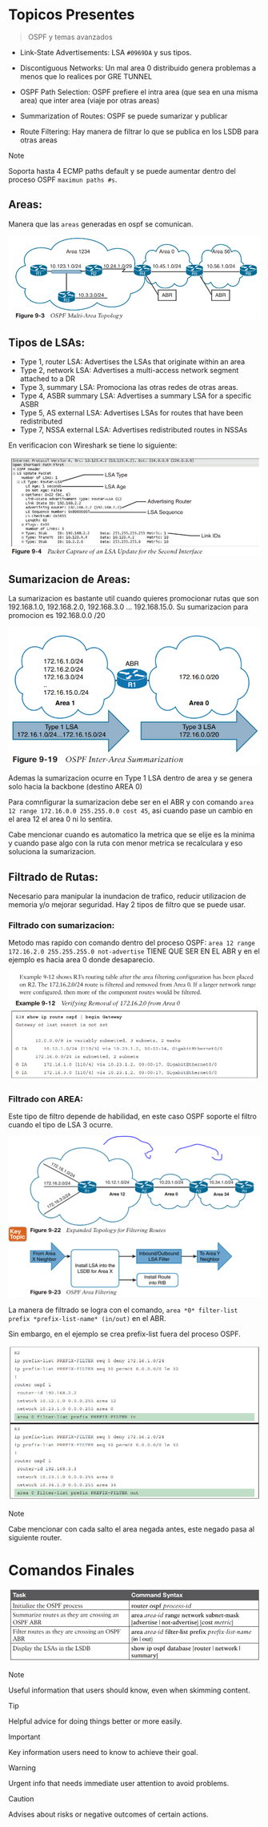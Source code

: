 # Topicos Presentes
> OSPF y temas avanzados

* Link-State Advertisements: LSA `#0969DA` y sus tipos.
  
* Discontiguous Networks: Un mal area 0 distribuido genera problemas a menos que lo realices por GRE TUNNEL

* OSPF Path Selection: OSPF prefiere el intra area (que sea en una misma area) que inter area (viaje por otras areas)

* Summarization of Routes: OSPF se puede sumarizar y publicar

* Route Filtering: Hay manera de filtrar lo que se publica en los LSDB para otras areas

> [!NOTE]
> Soporta hasta 4 ECMP paths default y se puede aumentar dentro del proceso OSPF `maximun paths #s`.

## Areas: 
Manera que las `areas` generadas en ospf se comunican.

![Image Alt](https://github.com/Nigelpa74/CCNP-brief/blob/35479f397f5912056e406a0c9b2250337302fe77/Area%20Ospf.png)

## Tipos de LSAs:

- Type 1, router LSA: Advertises the LSAs that originate within an area
- Type 2, network LSA: Advertises a multi-access network segment attached to a DR
- Type 3, summary LSA: Promociona las otras redes de otras areas.
- Type 4, ASBR summary LSA: Advertises a summary LSA for a specific ASBR
- Type 5, AS external LSA: Advertises LSAs for routes that have been redistributed
- Type 7, NSSA external LSA: Advertises redistributed routes in NSSAs

En verificacion con Wireshark se tiene lo siguiente:

![Image Alt](https://github.com/Nigelpa74/CCNP-Brief/blob/ead14c4af8c198126e84c16f1ea5065cbdc7cd8a/9.%20OSPF%20ADVANCED/TRig.PNG)

## Sumarizacion de Areas: 

La sumarizacion es bastante util cuando quieres promocionar rutas que son 192.168.1.0, 192.168.2.0, 192.168.3.0 ... 192.168.15.0. Su sumarizacion para promocion es 192.168.0.0 /20

![Image Alt](https://github.com/Nigelpa74/CCNP-Brief/blob/3edf90946c3009e917077579b2dcde6759cc2fa6/9.%20OSPF%20ADVANCED/suma.PNG)

Ademas la sumarizacion ocurre en Type 1 LSA dentro de area y se genera solo hacia la backbone (destino AREA 0)

Para comnfigurar la sumarizacion debe ser en el ABR y con comando `area 12 range 172.16.0.0 255.255.0.0 cost 45`, asi cuando pase un cambio en el area 12 el area 0 ni lo sentira.

Cabe mencionar cuando es automatico la metrica que se elije es la minima y cuando pase algo con la ruta con menor metrica se recalculara y eso soluciona la sumarizacion.

## Filtrado de Rutas:

Necesario para manipular la inundacion de trafico, reducir utilizacion de memoria y/o mejorar seguridad. Hay 2 tipos de filtro que se puede usar.

### Filtrado con sumarizacion:

Metodo mas rapido con comando dentro del proceso OSPF: `area 12 range 172.16.2.0 255.255.255.0 not-advertise` TIENE QUE SER EN EL ABR y en el ejemplo es hacia area 0 donde desaparecio.

![Image Alt](https://github.com/Nigelpa74/CCNP-Brief/blob/71d55795914e6d0fbe45fdc768d8584720859c1b/9.%20OSPF%20ADVANCED/FILTRADO.PNG)

### Filtrado con AREA:

Este tipo de filtro depende de habilidad, en este caso OSPF soporte el filtro cuando el tipo de LSA 3 ocurre.
 
![Image Alt](https://github.com/Nigelpa74/CCNP-Brief/blob/71d55795914e6d0fbe45fdc768d8584720859c1b/9.%20OSPF%20ADVANCED/filtrado%20area.PNG)

La manera de filtrado se logra con el comando, `area *0* filter-list prefix *prefix-list-name* (in/out)` en el ABR.

Sin embargo, en el ejemplo se crea prefix-list fuera del proceso OSPF.

![Image Alt](https://github.com/Nigelpa74/CCNP-Brief/blob/71d55795914e6d0fbe45fdc768d8584720859c1b/9.%20OSPF%20ADVANCED/filtrado%20area%20re.PNG)

> [!NOTE]
> Cabe mencionar con cada salto el area negada antes, este negado pasa al siguiente router.

# Comandos Finales

![Image Alt](https://github.com/Nigelpa74/CCNP-Brief/blob/52146393c32170344fc278ad45b5b2b511c86199/9.%20OSPF%20ADVANCED/comandos.PNG)

> [!NOTE]
> Useful information that users should know, even when skimming content.

> [!TIP]
> Helpful advice for doing things better or more easily.

> [!IMPORTANT]
> Key information users need to know to achieve their goal.

> [!WARNING]
> Urgent info that needs immediate user attention to avoid problems.

> [!CAUTION]
> Advises about risks or negative outcomes of certain actions.
